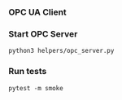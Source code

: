 ### OPC UA Client

### Start OPC Server
```
python3 helpers/opc_server.py
```

### Run tests
```
pytest -m smoke
```
